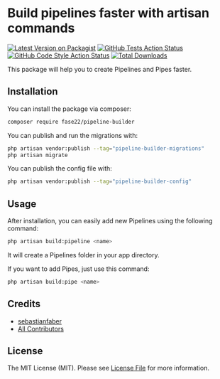 # Build pipelines faster with artisan commands

[![Latest Version on Packagist](https://img.shields.io/packagist/v/fase22/pipeline-builder.svg?style=flat-square)](https://packagist.org/packages/fase22/pipeline-builder)
[![GitHub Tests Action Status](https://img.shields.io/github/workflow/status/fase22/pipeline-builder/run-tests?label=tests)](https://github.com/fase22/pipeline-builder/actions?query=workflow%3Arun-tests+branch%3Amain)
[![GitHub Code Style Action Status](https://img.shields.io/github/workflow/status/fase22/pipeline-builder/Check%20&%20fix%20styling?label=code%20style)](https://github.com/fase22/pipeline-builder/actions?query=workflow%3A"Check+%26+fix+styling"+branch%3Amain)
[![Total Downloads](https://img.shields.io/packagist/dt/fase22/pipeline-builder.svg?style=flat-square)](https://packagist.org/packages/fase22/pipeline-builder)

This package will help you to create Pipelines and Pipes faster.


## Installation

You can install the package via composer:

```bash
composer require fase22/pipeline-builder
```

You can publish and run the migrations with:

```bash
php artisan vendor:publish --tag="pipeline-builder-migrations"
php artisan migrate
```

You can publish the config file with:

```bash
php artisan vendor:publish --tag="pipeline-builder-config"
```

## Usage

After installation, you can easily add new Pipelines using the following command:

```bash
php artisan build:pipeline <name>
```

It will create a Pipelines folder in your app directory.

If you want to add Pipes, just use this command:

```bash
php artisan build:pipe <name>
```

## Credits

- [sebastianfaber](https://github.com/FaSe22)
- [All Contributors](../../contributors)

## License

The MIT License (MIT). Please see [License File](LICENSE.md) for more information.
